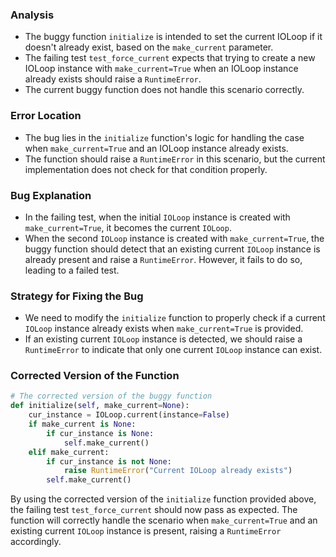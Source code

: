 ### Analysis
- The buggy function `initialize` is intended to set the current IOLoop if it doesn't already exist, based on the `make_current` parameter.
- The failing test `test_force_current` expects that trying to create a new IOLoop instance with `make_current=True` when an IOLoop instance already exists should raise a `RuntimeError`.
- The current buggy function does not handle this scenario correctly.

### Error Location
- The bug lies in the `initialize` function's logic for handling the case when `make_current=True` and an IOLoop instance already exists.
- The function should raise a `RuntimeError` in this scenario, but the current implementation does not check for that condition properly.

### Bug Explanation
- In the failing test, when the initial `IOLoop` instance is created with `make_current=True`, it becomes the current `IOLoop`.
- When the second `IOLoop` instance is created with `make_current=True`, the buggy function should detect that an existing current `IOLoop` instance is already present and raise a `RuntimeError`. However, it fails to do so, leading to a failed test.

### Strategy for Fixing the Bug
- We need to modify the `initialize` function to properly check if a current `IOLoop` instance already exists when `make_current=True` is provided.
- If an existing current `IOLoop` instance is detected, we should raise a `RuntimeError` to indicate that only one current `IOLoop` instance can exist.

### Corrected Version of the Function
```python
# The corrected version of the buggy function
def initialize(self, make_current=None):
    cur_instance = IOLoop.current(instance=False)
    if make_current is None:
        if cur_instance is None:
            self.make_current()
    elif make_current:
        if cur_instance is not None:
            raise RuntimeError("Current IOLoop already exists")
        self.make_current()
```

By using the corrected version of the `initialize` function provided above, the failing test `test_force_current` should now pass as expected. The function will correctly handle the scenario when `make_current=True` and an existing current `IOLoop` instance is present, raising a `RuntimeError` accordingly.